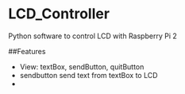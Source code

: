 # LCD_Controller
Python software to control LCD with Raspberry Pi 2

##Features
- View: textBox, sendButton, quitButton
- sendbutton send text from textBox to LCD
- 
